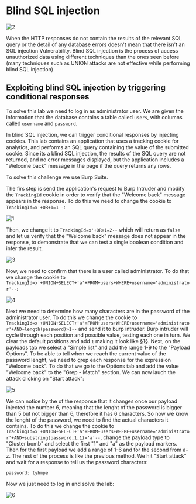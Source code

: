 <h1>Blind SQL injection</h1>


![2](https://user-images.githubusercontent.com/57036558/77020713-92531100-697c-11ea-8517-757ac170ded8.png)


When the HTTP responses do not contain the results of the relevant SQL query or the detail of any database errors doesn't mean that there isn't an SQL injection Vulnerability. Blind SQL injection is the process of access unauthorized data using different techniques than the ones seen before (many techniques such as UNION attacks are not effective while performing blind SQL injection)

## Exploiting blind SQL injection by triggering conditional responses

To solve this lab we need to log in as administrator user. We are given the information that the database contains a table called `users`, with columns called `username` and `password`.

In blind SQL injection, we can trigger conditional responses by injecting cookies. This lab contains an application that uses a tracking cookie for analytics, and performs an SQL query containing the value of the submitted cookie. Since its a blind SQL injection, the results of the SQL query are not returned, and no error messages displayed, but the application includes a "Welcome back" message in the page if the query returns any rows.

To solve this challenge we use Burp Suite.

The firs step is send the application's request to Burp Intruder and modify the `TrackingId` cookie in order to verify that the "Welcome back" message appears in the response. To do this we need to change the cookie to `TrackingId=x'+OR+1=1--`:

![1](https://user-images.githubusercontent.com/57036558/77020668-6f286180-697c-11ea-8231-fc0a0f058ca5.png)

Then, we change it to `TrackingId=x'+OR+1=2--` which will return as `false` and let us verify that the "Welcome back" message does not appear in the response, to demonstrate that we can test a single boolean condition and infer the result.

![3](https://user-images.githubusercontent.com/57036558/77020881-0db4c280-697d-11ea-88d6-cdcf3748f1a7.png)

Now, we need to confirm that there is a user called administrator. To do that we change the cookie to `TrackingId=x'+UNION+SELECT+'a'+FROM+users+WHERE+username='administrator'--`:

![4](https://user-images.githubusercontent.com/57036558/77020997-6a17e200-697d-11ea-8def-bb716bd116a7.png)

Next we need to determine how many characters are in the password of the administrator user. To do this we change the cookie to `TrackingId=x'+UNION+SELECT+'a'+FROM+users+WHERE+username='administrator'+AND+length(password)>1--` and send it to burp intruder. Burp intruder will cycle through each position and possible value, testing each one in turn. We clear the default positions and add `1` making it look like §1§. Next, on the payloads tab we select a "Simple list" and add the range 1-9 to the "Payload Options". To be able to tell when we reach the current value of the password lenght, we need to grep each response for the expression "Welcome back". To do that we go to the Options tab and add the value "Welcome back" to the "Grep - Match" section. We can now lauch the attack clicking on "Start attack":

![5](https://user-images.githubusercontent.com/57036558/77022212-e9f37b80-6980-11ea-96ac-b146f81713d2.png)

We can notice by the of the response that it changes once our payload injected the number 6, meaning that the lenght of the password is bigger than 5 but not bigger than 6, therefore it has 6 characters. So now we know the lenght of the password, we need to find the actual characters it contains. To do this we change the cookie to `TrackingId=x'+UNION+SELECT+'a'+FROM+users+WHERE+username='administrator'+AND+substring(password,1,1)='a'--`, change the payload type to "Cluster bomb" and select the first "1" and "a" as the payload markers. Then for the first payload we add a range of 1-6 and for the second from a-z. The rest of the process is like the previous method. We hit "Start attack" and wait for a response to tell us the password characters:

```
password: tyhmpe
```

Now we just need to log in and solve the lab:

![6](https://user-images.githubusercontent.com/57036558/77024341-2e354a80-6986-11ea-8278-5dde548f6ce1.png)







